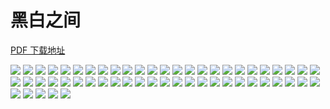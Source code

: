 # 黑白之间

[PDF 下载地址](https://github.com/celestialphineas/ckcers-tutorial/releases/download/1.0.0/default.pdf)

![](basis/01.png)
![](basis/02.png)
![](basis/03.png)
![](basis/04.png)
![](basis/05.png)
![](basis/06.png)
![](basis/07.png)
![](basis/08.png)
![](basis/09.png)
![](basis/11.png)
![](basis/12.png)
![](basis/13.png)
![](basis/14.png)
![](basis/15.png)
![](basis/16.png)
![](basis/17.png)
![](basis/18.png)
![](basis/19.png)
![](basis/21.png)
![](basis/22.png)
![](basis/23.png)
![](basis/24.png)
![](basis/25.png)
![](basis/26.png)
![](basis/27.png)
![](basis/28.png)
![](basis/29.png)
![](basis/31.png)
![](basis/32.png)
![](basis/33.png)
![](basis/34.png)
![](basis/35.png)
![](basis/36.png)
![](basis/37.png)
![](basis/38.png)
![](basis/39.png)
![](basis/41.png)
![](basis/42.png)
![](basis/43.png)
![](basis/44.png)
![](basis/45.png)
![](basis/46.png)
![](basis/47.png)
![](basis/48.png)
![](basis/49.png)
![](basis/51.png)
![](basis/52.png)
![](basis/53.png)
![](basis/54.png)
![](basis/55.png)
![](basis/56.png)
![](basis/57.png)
![](basis/58.png)
![](basis/59.png)
![](basis/60.png)